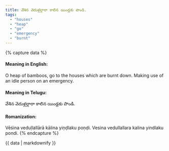 ```yaml
---
title: వేశిన వెదుళ్లల్లారా కాలిన యిండ్లకు పొండి.
tags:
  - "houses"
  - "heap"
  - "go"
  - "emergency"
  - "burnt"
---
```


{% capture data %}
#### Meaning in English:
O heap of bamboos, go to the houses which are burnt down.
Making use of an idle person on an emergency.

#### Meaning in Telugu:
వేశిన వెదుళ్లల్లారా కాలిన యిండ్లకు పొండి.

#### Romanization:
Vēśina veduḷlallārā kālina yiṇḍlaku poṇḍi.
Vesina vedullallara kalina yindlaku pondi.
{% endcapture %}

{{ data | markdownify }}

